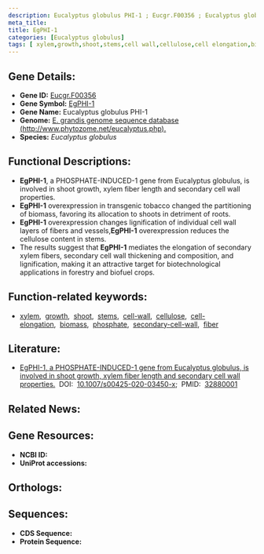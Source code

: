 ```yaml
---
description: Eucalyptus globulus PHI-1 ; Eucgr.F00356 ; Eucalyptus globulus
meta_title:
title: EgPHI-1
categories: [Eucalyptus globulus]
tags: [ xylem,growth,shoot,stems,cell wall,cellulose,cell elongation,biomass,phosphate,secondary cell wall,fiber ]
---
```


## Gene Details:
- **Gene ID:** [Eucgr.F00356]()
- **Gene Symbol:** <u>EgPHI-1</u>
- **Gene Name:** Eucalyptus globulus PHI-1
- **Genome:** [E. grandis genome sequence database (http://www.phytozome.net/eucalyptus.php).]()
- **Species:** *Eucalyptus globulus*

## Functional Descriptions:
   - **EgPHI-1**, a PHOSPHATE-INDUCED-1 gene from Eucalyptus globulus, is involved in shoot growth, xylem fiber length and secondary cell wall properties.
   - **EgPHI-1** overexpression in transgenic tobacco changed the partitioning of biomass, favoring its allocation to shoots in detriment of roots.
   - **EgPHI-1** overexpression changes lignification of individual cell wall layers of fibers and vessels,**EgPHI-1** overexpression reduces the cellulose content in stems.
   - The results suggest that **EgPHI-1** mediates the elongation of secondary xylem fibers, secondary cell wall thickening and composition, and lignification, making it an attractive target for biotechnological applications in forestry and biofuel crops.

## Function-related keywords:
   - [xylem](/tags/xylem/),&nbsp;&nbsp;[growth](/tags/growth/),&nbsp;&nbsp;[shoot](/tags/shoot/),&nbsp;&nbsp;[stems](/tags/stems/),&nbsp;&nbsp;[cell-wall](/tags/cell-wall/),&nbsp;&nbsp;[cellulose](/tags/cellulose/),&nbsp;&nbsp;[cell-elongation](/tags/cell-elongation/),&nbsp;&nbsp;[biomass](/tags/biomass/),&nbsp;&nbsp;[phosphate](/tags/phosphate/),&nbsp;&nbsp;[secondary-cell-wall](/tags/secondary-cell-wall/),&nbsp;&nbsp;[fiber](/tags/fiber/)

## Literature:
   - [EgPHI-1, a PHOSPHATE-INDUCED-1 gene from Eucalyptus globulus, is involved in shoot growth, xylem fiber length and secondary cell wall properties.](https://doi.org/10.1007/s00425-020-03450-x)&nbsp;&nbsp;DOI:&nbsp;&nbsp;[10.1007/s00425-020-03450-x](https://doi.org/10.1007/s00425-020-03450-x);&nbsp;&nbsp;PMID:&nbsp;&nbsp;[32880001](https://pubmed.ncbi.nlm.nih.gov/32880001/)

## Related News:

## Gene Resources:
- **NCBI ID:**  [](https://www.ncbi.nlm.nih.gov/gene/?term=)
- **UniProt accessions:**  [](https://www.uniprot.org/uniprotkb//entry)

## Orthologs:

## Sequences:
- **CDS Sequence:**
- **Protein Sequence:**
